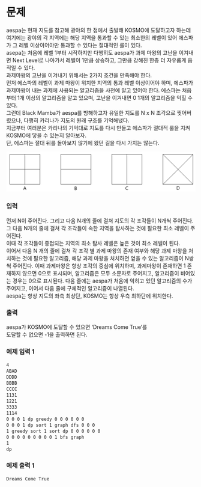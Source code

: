 # 문제
aespa는 현재 지도를 참고해 광야의 한 점에서 출발해 KOSMO에 도달하고자 하는데 여기에는 광야의 각 지역에는 해당 지역을 통과할 수 있는 최소한의 레벨이 있어 에스파가 그 레벨 이상이어야만 통과할 수 있다는 절대적인 룰이 있다. <br>
asepa는 처음에 레벨 1부터 시작하지만 다행히도 aespa가 과제 마왕의 고난을 이겨내면 Next Level로 나아가서 레벨이 1만큼 상승하고, 그만큼 강해진 한층 더 자유롭게 움직일 수 있다. <br>
과제마왕의 고난을 이겨내기 위해서는 2가지 조건을 만족해야 한다. <br>
먼저 에스파의 레벨이 과제 마왕이 위치한 지역의 통과 레벨 이상이어야 하며, 에스파가 과제마왕이 내는 과제에 사용되는 알고리즘을 사전에 알고 있어야 한다. 에스파는 처음부터 1개 이상의 알고리즘을 알고 있으며, 고난을 이겨내면 0 1개의 알고리즘을 익힐 수 있다. <br>
그런데 Black Mamba가 aespa를 방해하고자 유일한 지도를 N x N 조각으로 찢어버렸으나, 다행히 카리나가 지도의 원래 구조를 기억해냈다. <br>
지금부터 여러분은 카리나의 기억대로 지도를 다시 만들고 에스파가 절대적 룰을 지켜 KOSMO에 닿을 수 있는지 알아보자. <br>
단, 에스파는 절대 뒤를 돌아보지 않기에 왔던 길을 다시 가지는 않는다. <br>

![piece](./img/piece.png)
### 입력
먼저 N이 주어진다. 그리고 다음 N개의 줄에 걸쳐 지도의 각 조각들이 N개씩 주어진다. <br>
그 다음 N개의 줄에 걸쳐 각 조각들이 속한 지역을 탐사하는 것에 필요한 최소 레벨이 주어진다. <br>
이때 각 조각들이 중첩되는 지역의 최소 탐사 레벨은 높은 것이 최소 레벨이 된다. <br>
이어서 다음 N 개의 줄에 걸쳐 각 조각 별 과제 마왕의 존재 여부와 해당 과제 마왕을 처치하는 것에 필요한 알고리즘, 해당 과제 마왕을 처치하면 얻을 수 있는 알고리즘이 N쌍씩 주어진다. 이때 과제마왕은 항상 조각의 중심에 위치하며, 과제마왕이 존재하면 1 존재하지 않으면 0으로 표시되며, 알고리즘은 모두 소문자로 주어지고, 알고리즘이 비어있는 경우는 0으로
표시된다. 다음 줄에는 aespa가 처음에 익히고 있던 알고리즘의 수가 주어지고, 이어서 다음 줄에 구체적인 알고리즘이 나열된다. <br>
aespa는 항상 지도의 좌측 최상단, KOSMO는 항상 우측 최하단에 위치한다. <br>

### 출력
aespa가 KOSMO에 도달할 수 있으면 ‘Dreams Come True’를 <br>
도달할 수 없으면 -1을 출력하면 된다. <br>

### 예제 입력 1
```
4
ABAD
DDDD
BBBB
CCCC
1131
1221
3333
1114
0 0 0 1 dp greedy 0 0 0 0 0 0
0 0 0 1 dp sort 1 graph dfs 0 0 0
1 greedy sort 1 sort dp 0 0 0 0 0 0
0 0 0 0 0 0 0 0 0 1 bfs graph
1
dp
```
### 예제 출력 1
```
Dreams Come True
```